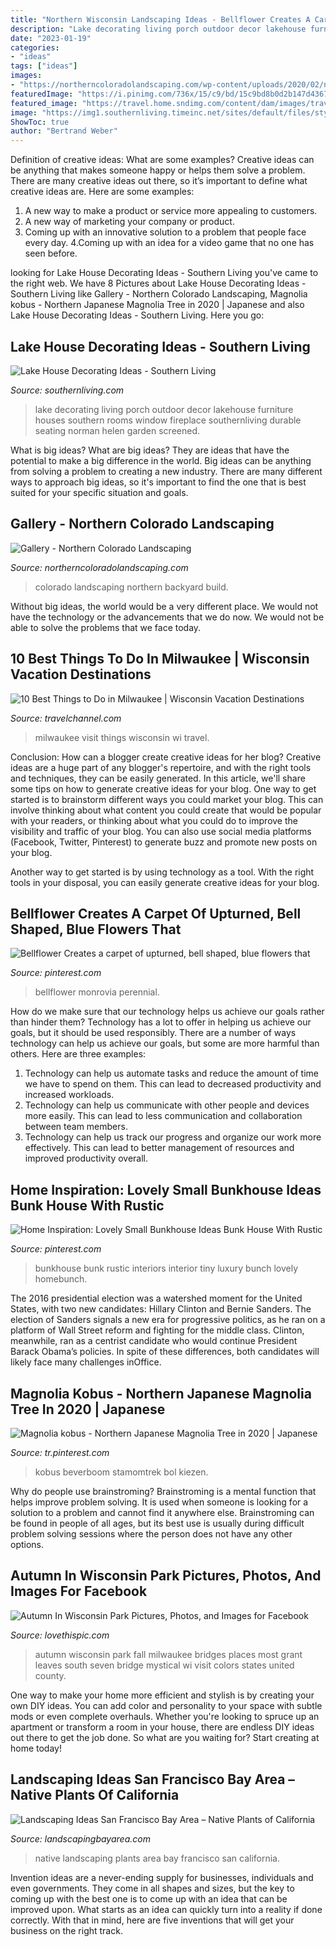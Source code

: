 ```yaml
---
title: "Northern Wisconsin Landscaping Ideas - Bellflower Creates A Carpet Of Upturned, Bell Shaped, Blue Flowers That"
description: "Lake decorating living porch outdoor decor lakehouse furniture houses southern rooms window fireplace southernliving durable seating norman helen garden screened"
date: "2023-01-19"
categories:
- "ideas"
tags: ["ideas"]
images:
- "https://northerncoloradolandscaping.com/wp-content/uploads/2020/02/northern-colorado-landscaping-4.jpg"
featuredImage: "https://i.pinimg.com/736x/15/c9/bd/15c9bd8b0d2b147d4367eb0477346aec.jpg"
featured_image: "https://travel.home.sndimg.com/content/dam/images/travel/fullrights/2019/9/26/0/CI_VisitMilwaukee_StateStreetBridgeSkyline_Milwaukee.jpg.rend.hgtvcom.966.725.suffix/1569501298980.jpeg"
image: "https://img1.southernliving.timeinc.net/sites/default/files/styles/responsive_etr_gallery_desktop_portrait/public/image/2015/12/main/690401_berar256_0.jpg?itok=QvSDbI1D"
ShowToc: true
author: "Bertrand Weber"
---
```



Definition of creative ideas: What are some examples?
Creative ideas can be anything that makes someone happy or helps them solve a problem. There are many creative ideas out there, so it’s important to define what creative ideas are. Here are some examples:
1. A new way to make a product or service more appealing to customers.
2. A new way of marketing your company or product.
3. Coming up with an innovative solution to a problem that people face every day.
4.Coming up with an idea for a video game that no one has seen before.

	

		
looking for Lake House Decorating Ideas - Southern Living you've came to the right web. We have 8 Pictures about Lake House Decorating Ideas - Southern Living like Gallery - Northern Colorado Landscaping, Magnolia kobus - Northern Japanese Magnolia Tree in 2020 | Japanese and also Lake House Decorating Ideas - Southern Living. Here you go:
		
    
## Lake House Decorating Ideas - Southern Living

<img loading=lazy src="https://img1.southernliving.timeinc.net/sites/default/files/styles/responsive_etr_gallery_desktop_portrait/public/image/2015/12/main/690401_berar256_0.jpg?itok=QvSDbI1D" onerror="this.onerror=null;this.src='https://tse3.mm.bing.net/th?id=OIP.zbfsM7S60WpXOc5vKirqRQHaLH&amp;pid=15.1';" alt="Lake House Decorating Ideas - Southern Living">

_Source: southernliving.com_

>lake decorating living porch outdoor decor lakehouse furniture houses southern rooms window fireplace southernliving durable seating norman helen garden screened. 

	

What is big ideas?
What are big ideas? They are ideas that have the potential to make a big difference in the world. Big ideas can be anything from solving a problem to creating a new industry. There are many different ways to approach big ideas, so it's important to find the one that is best suited for your specific situation and goals.

    
## Gallery - Northern Colorado Landscaping

<img loading=lazy src="https://northerncoloradolandscaping.com/wp-content/uploads/2020/02/northern-colorado-landscaping-4.jpg" onerror="this.onerror=null;this.src='https://tse3.mm.bing.net/th?id=OIP.cDH7EDMHALc2BuueSGuzCgHaHa&amp;pid=15.1';" alt="Gallery - Northern Colorado Landscaping">

_Source: northerncoloradolandscaping.com_

>colorado landscaping northern backyard build. 

	

Without big ideas, the world would be a very different place. We would not have the technology or the advancements that we do now. We would not be able to solve the problems that we face today.

    
## 10 Best Things To Do In Milwaukee | Wisconsin Vacation Destinations

<img loading=lazy src="https://travel.home.sndimg.com/content/dam/images/travel/fullrights/2019/9/26/0/CI_VisitMilwaukee_StateStreetBridgeSkyline_Milwaukee.jpg.rend.hgtvcom.966.725.suffix/1569501298980.jpeg" onerror="this.onerror=null;this.src='https://tse1.mm.bing.net/th?id=OIP.53NmX1nLKS1mLXgd7VfgJQHaFj&amp;pid=15.1';" alt="10 Best Things to Do in Milwaukee | Wisconsin Vacation Destinations">

_Source: travelchannel.com_

>milwaukee visit things wisconsin wi travel. 

	

Conclusion: How can a blogger create creative ideas for her blog?
Creative ideas are a huge part of any blogger's repertoire, and with the right tools and techniques, they can be easily generated. In this article, we'll share some tips on how to generate creative ideas for your blog.
One way to get started is to brainstorm different ways you could market your blog. This can involve thinking about what content you could create that would be popular with your readers, or thinking about what you could do to improve the visibility and traffic of your blog. You can also use social media platforms (Facebook, Twitter, Pinterest) to generate buzz and promote new posts on your blog.

Another way to get started is by using technology as a tool. With the right tools in your disposal, you can easily generate creative ideas for your blog.

    
## Bellflower Creates A Carpet Of Upturned, Bell Shaped, Blue Flowers That

<img loading=lazy src="https://i.pinimg.com/736x/31/bc/c2/31bcc260b74de4510af9731276482dd8.jpg" onerror="this.onerror=null;this.src='https://tse2.mm.bing.net/th?id=OIP.33DMsIrVc6SNymIDS8M-oAHaHa&amp;pid=15.1';" alt="Bellflower Creates a carpet of upturned, bell shaped, blue flowers that">

_Source: pinterest.com_

>bellflower monrovia perennial. 

	

How do we make sure that our technology helps us achieve our goals rather than hinder them?
Technology has a lot to offer in helping us achieve our goals, but it should be used responsibly. There are a number of ways technology can help us achieve our goals, but some are more harmful than others. Here are three examples: 
1. Technology can help us automate tasks and reduce the amount of time we have to spend on them. This can lead to decreased productivity and increased workloads. 
2. Technology can help us communicate with other people and devices more easily. This can lead to less communication and collaboration between team members. 
3. Technology can help us track our progress and organize our work more effectively. This can lead to better management of resources and improved productivity overall.

    
## Home Inspiration: Lovely Small Bunkhouse Ideas Bunk House With Rustic

<img loading=lazy src="https://i.pinimg.com/736x/15/c9/bd/15c9bd8b0d2b147d4367eb0477346aec.jpg" onerror="this.onerror=null;this.src='https://tse2.mm.bing.net/th?id=OIP.4F5LNXxXaZS3n5SY6waQugHaFB&amp;pid=15.1';" alt="Home Inspiration: Lovely Small Bunkhouse Ideas Bunk House With Rustic">

_Source: pinterest.com_

>bunkhouse bunk rustic interiors interior tiny luxury bunch lovely homebunch. 

	

The 2016 presidential election was a watershed moment for the United States, with two new candidates: Hillary Clinton and Bernie Sanders. The election of Sanders signals a new era for progressive politics, as he ran on a platform of Wall Street reform and fighting for the middle class. Clinton, meanwhile, ran as a centrist candidate who would continue President Barack Obama’s policies. In spite of these differences, both candidates will likely face many challenges inOffice.

    
## Magnolia Kobus - Northern Japanese Magnolia Tree In 2020 | Japanese

<img loading=lazy src="https://i.pinimg.com/736x/87/93/5d/87935d9323834267dc334526fc33ce53.jpg" onerror="this.onerror=null;this.src='https://tse4.mm.bing.net/th?id=OIP.kMm_OKO9nZKyIS3AQOVczAHaHa&amp;pid=15.1';" alt="Magnolia kobus - Northern Japanese Magnolia Tree in 2020 | Japanese">

_Source: tr.pinterest.com_

>kobus beverboom stamomtrek bol kiezen. 

	

Why do people use brainstroming?
Brainstroming is a mental function that helps improve problem solving. It is used when someone is looking for a solution to a problem and cannot find it anywhere else. Brainstroming can be found in people of all ages, but its best use is usually during difficult problem solving sessions where the person does not have any other options.

    
## Autumn In Wisconsin Park Pictures, Photos, And Images For Facebook

<img loading=lazy src="http://www.lovethispic.com/uploaded_images/134169-Autumn-In-Wisconsin-Park.jpg" onerror="this.onerror=null;this.src='https://tse2.mm.bing.net/th?id=OIP.oa746Ejog3xopQZWBsPnTAHaKN&amp;pid=15.1';" alt="Autumn In Wisconsin Park Pictures, Photos, and Images for Facebook">

_Source: lovethispic.com_

>autumn wisconsin park fall milwaukee bridges places most grant leaves south seven bridge mystical wi visit colors states united county. 

	

One way to make your home more efficient and stylish is by creating your own DIY ideas. You can add color and personality to your space with subtle mods or even complete overhauls. Whether you're looking to spruce up an apartment or transform a room in your house, there are endless DIY ideas out there to get the job done. So what are you waiting for? Start creating at home today!

    
## Landscaping Ideas San Francisco Bay Area – Native Plants Of California

<img loading=lazy src="https://landscapingbayarea.com/wp-content/uploads/GGG-009.jpg" onerror="this.onerror=null;this.src='https://tse2.mm.bing.net/th?id=OIP.iq3Zby6WP9xzzb8sXG21OQHaFj&amp;pid=15.1';" alt="Landscaping Ideas San Francisco Bay Area – Native Plants of California">

_Source: landscapingbayarea.com_

>native landscaping plants area bay francisco san california. 

	

Invention ideas are a never-ending supply for businesses, individuals and even governments. They come in all shapes and sizes, but the key to coming up with the best one is to come up with an idea that can be improved upon. What starts as an idea can quickly turn into a reality if done correctly. With that in mind, here are five inventions that will get your business on the right track.

